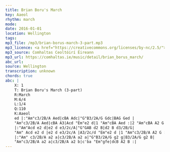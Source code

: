 ```yaml
---
title: Brian Boru's March
key: Aaeol
rhythm: march
mode: 
date: 2016-01-01
location: Wellington
tags: 
mp3_file: /mp3/brian-borus-march-3-part.mp3
mp3_licence: <a href="https://creativecommons.org/licenses/by-nc/2.5/">CC-BY-NC-2.5</a>
mp3_source: Comhaltas Ceoltóirí Éireann
mp3_url: https://comhaltas.ie/music/detail/brian_borus_march/
abc_url: 
source: Wellington
transcription: unknown
chords: true
abc: |
    X: 1
    T: Brian Boru's March (3-part)
    R:March
    M:6/4
    L:1/4
    Q:110
    K:Aaeol
    ed |:"Am"c3/2B/A Aed|cBA Adc|"G"B3/2A/G Gdc|BAG Ged |
    "Am"c3/2B/A Aed|cBA A3|Acd "Em"e2 d|1 "Am"cBA Aed :|2 "Am"cBA A2 G |
    |:"Am"Acd e2 d|e2 d e3/2c/A|"G"GAB d2 B|d2 B d3/2B/G|
    "Am" Acd e2 d |e2 d e3/2c/A |A3/2c/d "Em"e2 d |1 "Am"c3/2B/A A2 G :|2 "Am"c3/2B/A A2 B |
    |:"Am" c3/2B/A a2 a|c3/2B/A a2 a|"G"B3/2A/G g2 g|B3/2A/G g2 B|
    "Am"c3/2B/A a2 a|c3/2B/A a2 b|c'ba "Em"gfe|dcB A2 B :|
---
```


